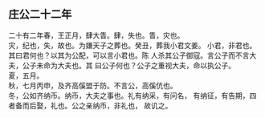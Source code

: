 ## 庄公二十二年

二十有二年春，王正月，肆大眚。肆，失也。眚，灾也。  
灾，纪也，失，故也。为嫌天子之葬也。癸丑，葬我小君文姜。
小君，非君也。其曰君何也？以其为公配，可以言小君也。陈
人杀其公子御寇。言公子而不言大夫，公子未命为大夫也。其
曰公子何也？公子之重视大夫，命以执公子。  
夏，五月。  
秋，七月丙申，及齐高傒盟于防。不言公，高傒伉也。  
冬，公如齐纳币。纳币，大夫之事也。礼有纳采，有问名，
有纳征，有告期，四者备而后娶，礼也。公之亲纳币，非礼也，
故讥之。  

